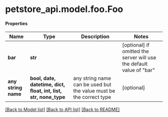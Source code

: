 # petstore_api.model.foo.Foo

#### Properties
Name | Type | Description | Notes
------------ | ------------- | ------------- | -------------
**bar** | **str** |  | [optional]  if omitted the server will use the default value of "bar"
**any string name** | **bool, date, datetime, dict, float, int, list, str, none_type** | any string name can be used but the value must be the correct type | [optional]

[[Back to Model list]](../../README.md#documentation-for-models) [[Back to API list]](../../README.md#documentation-for-api-endpoints) [[Back to README]](../../README.md)

